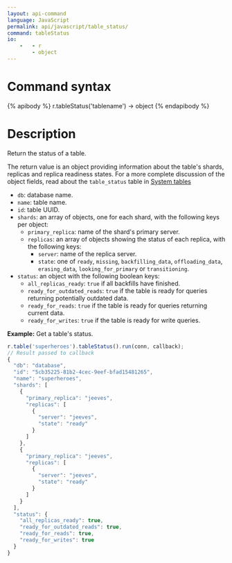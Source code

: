 ```yaml
---
layout: api-command
language: JavaScript
permalink: api/javascript/table_status/
command: tableStatus
io:
    -   - r
        - object
---
```

# Command syntax #

{% apibody %}
r.tableStatus('tablename') &rarr; object
{% endapibody %}

# Description #

Return the status of a table.

The return value is an object providing information about the table's shards, replicas and replica readiness states. For a more complete discussion of the object fields, read about the `table_status` table in [System tables](/docs/system-tables/)

* `db`: database name.
* `name`: table name.
* `id`: table UUID.
* `shards`: an array of objects, one for each shard, with the following keys per object:
    * `primary_replica`: name of the shard's primary server.
    * `replicas`: an array of objects showing the status of each replica, with the following keys:
        * `server`: name of the replica server.
        * `state`: one of `ready`, `missing`, `backfilling_data`, `offloading_data`, `erasing_data`, `looking_for_primary` or `transitioning`.
* `status`: an object with the following boolean keys:
    * `all_replicas_ready`: `true` if all backfills have finished.
    * `ready_for_outdated_reads`: `true` if the table is ready for queries returning potentially outdated data.
    * `ready_for_reads`: `true` if the table is ready for queries returning current data.
    * `ready_for_writes`: `true` if the table is ready for write queries.

__Example:__ Get a table's status.

```js
r.table('superheroes').tableStatus().run(conn, callback);
// Result passed to callback
{
  "db": "database",
  "id": "5cb35225-81b2-4cec-9eef-bfad15481265",
  "name": "superheroes",
  "shards": [
    {
      "primary_replica": "jeeves",
      "replicas": [
        {
          "server": "jeeves",
          "state": "ready"
        }
      ]
    },
    {
      "primary_replica": "jeeves",
      "replicas": [
        {
          "server": "jeeves",
          "state": "ready"
        }
      ]
    }
  ],
  "status": {
    "all_replicas_ready": true,
    "ready_for_outdated_reads": true,
    "ready_for_reads": true,
    "ready_for_writes": true
  }
}
```
